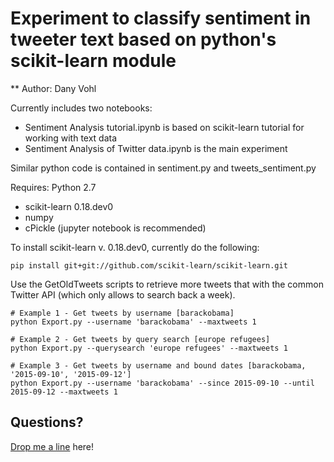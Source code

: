 # Experiment to classify sentiment in tweeter text based on python's scikit-learn module

** Author: Dany Vohl

Currently includes two notebooks:

- Sentiment Analysis tutorial.ipynb is based on scikit-learn tutorial for working with text data
- Sentiment Analysis of Twitter data.ipynb is the main experiment

Similar python code is contained in sentiment.py and tweets_sentiment.py

Requires:
Python 2.7
- scikit-learn 0.18.dev0
- numpy
- cPickle
(jupyter notebook is recommended)

To install scikit-learn v. 0.18.dev0, currently do the following:

``pip install git+git://github.com/scikit-learn/scikit-learn.git``

Use the GetOldTweets scripts to retrieve more tweets that with the common Twitter API (which only allows to search back a week).

    # Example 1 - Get tweets by username [barackobama]
    python Export.py --username 'barackobama' --maxtweets 1

    # Example 2 - Get tweets by query search [europe refugees]
    python Export.py --querysearch 'europe refugees' --maxtweets 1

    # Example 3 - Get tweets by username and bound dates [barackobama, '2015-09-10', '2015-09-12']
    python Export.py --username 'barackobama' --since 2015-09-10 --until 2015-09-12 --maxtweets 1

## Questions?

[Drop me a line](http://macrocosme.github.io/#contact) here!